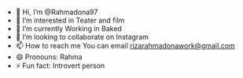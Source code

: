 - 👋 Hi, I’m @Rahmadona97
- 👀 I’m interested in Teater and film
- 🌱 I’m currently Working in Baked
- 💞️ I’m looking to collaborate on Instagram
- 📫 How to reach me You can email rizarahmadonawork@gmail.com
- 😄 Pronouns: Rahma
- ⚡ Fun fact: Introvert person

<!---
Rahmadona97/Rahmadona97 is a ✨ special ✨ repository because its `README.md` (this file) appears on your GitHub profile.
You can click the Preview link to take a look at your changes.
--->
